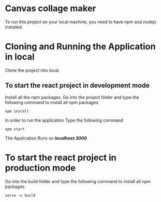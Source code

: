 # Canvas collage maker

To run this project on your local machine, you need to have npm and nodejs installed.

# Cloning and Running the Application in local

Clone the project into local.

## To start the react project in development mode

Install all the npm packages. Go into the project folder and type the following command to install all npm packages

```npm install```

In order to run the application Type the following command

```npm start```

The Application Runs on ***localhost:3000***


# To start the react project in production mode

Go into the build folder and type the following command to install all npm packages

```serve -s build```
